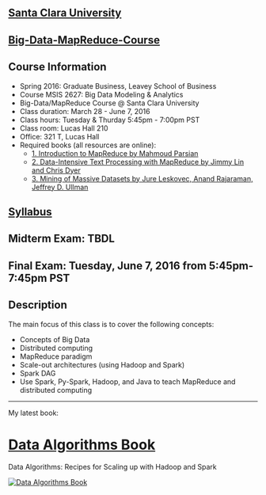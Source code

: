 [Santa Clara University](http://scu.edu/)
-----------------------------------------

[Big-Data-MapReduce-Course](https://www.scu.edu/business/ms-information-systems/curriculum/specialization-tracks/)
----------------------------

Course Information
------------------
* Spring 2016: Graduate Business, Leavey School of Business
* Course MSIS 2627: Big Data Modeling & Analytics
* Big-Data/MapReduce Course @ Santa Clara University
* Class duration: March 28 - June 7, 2016
* Class hours: Tuesday & Thurday 5:45pm - 7:00pm PST
* Class room: Lucas Hall 210 
* Office: 321 T, Lucas Hall
* Required books (all resources are online):
	* [1. Introduction to MapReduce by Mahmoud Parsian](http://mapreduce4hackers.com/docs/Introduction-to-MapReduce.pdf)
	* [2. Data-Intensive Text Processing with MapReduce by Jimmy Lin and Chris Dyer](https://lintool.github.io/MapReduceAlgorithms/ed1n/MapReduce-algorithms.pdf)
	* [3. Mining of Massive Datasets by Jure Leskovec, Anand Rajaraman, Jeffrey D. Ullman](http://infolab.stanford.edu/~ullman/mmds/book.pdf)

[Syllabus](./syllabus/Spring-2016/)
------------------------------------

Midterm Exam: TBDL
------------------

Final Exam: Tuesday, June 7, 2016 from 5:45pm-7:45pm PST
--------------------------------------------------------

Description
-----------
The main focus of this class is to cover the following concepts:
* Concepts of Big Data
* Distributed computing
* MapReduce paradigm
* Scale-out architectures (using Hadoop and Spark)
* Spark DAG
* Use Spark, Py-Spark, Hadoop, and Java to teach MapReduce and distributed computing

---------------------------

My latest book:

[Data Algorithms Book](http://shop.oreilly.com/product/0636920033950.do)
======================
Data Algorithms: Recipes for Scaling up with Hadoop and Spark


[![Data Algorithms Book](https://github.com/mahmoudparsian/data-algorithms-book/blob/master/misc/data_algorithms_image.jpg)](http://shop.oreilly.com/product/0636920033950.do)


